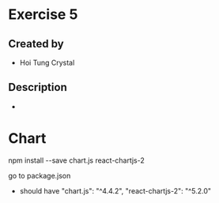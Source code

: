 # Exercise 5
## Created by
- Hoi Tung Crystal
## Description
- 



# Chart
npm install --save chart.js react-chartjs-2

go to package.json
- should have 
"chart.js": "^4.4.2",
"react-chartjs-2": "^5.2.0"

